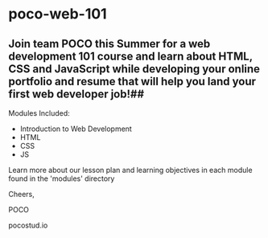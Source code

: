 # poco-web-101 #

## Join team POCO this Summer for a web development 101 course and learn about HTML, CSS and JavaScript while developing your online portfolio and resume that will help you land your first web developer job!##


Modules Included:
 * Introduction to Web Development
 * HTML
 * CSS
 * JS
 
 Learn more about our lesson plan and learning objectives in each module found in the 'modules' directory
 
 
 Cheers,
 
 POCO
 
 pocostud.io